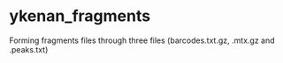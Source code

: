 # ykenan_fragments
Forming fragments files through three files (barcodes.txt.gz, .mtx.gz and .peaks.txt)
